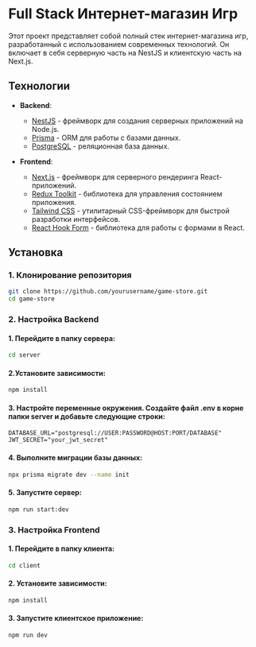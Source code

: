 # Full Stack Интернет-магазин Игр

Этот проект представляет собой полный стек интернет-магазина игр, разработанный с использованием современных технологий. Он включает в себя серверную часть на NestJS и клиентскую часть на Next.js.

## Технологии

- **Backend**:

  - [NestJS](https://nestjs.com/) - фреймворк для создания серверных приложений на Node.js.
  - [Prisma](https://www.prisma.io/) - ORM для работы с базами данных.
  - [PostgreSQL](https://www.postgresql.org/) - реляционная база данных.

- **Frontend**:
  - [Next.js](https://nextjs.org/) - фреймворк для серверного рендеринга React-приложений.
  - [Redux Toolkit](https://redux-toolkit.js.org/) - библиотека для управления состоянием приложения.
  - [Tailwind CSS](https://tailwindcss.com/) - утилитарный CSS-фреймворк для быстрой разработки интерфейсов.
  - [React Hook Form](https://react-hook-form.com/) - библиотека для работы с формами в React.

## Установка

### 1. Клонирование репозитория

```bash
git clone https://github.com/yourusername/game-store.git
cd game-store
```

### 2. Настройка Backend

#### 1. Перейдите в папку сервера:

```bash
cd server
```

#### 2.Установите зависимости:

```bash
npm install
```

#### 3. Настройте переменные окружения. Создайте файл .env в корне папки server и добавьте следующие строки:

```text
DATABASE_URL="postgresql://USER:PASSWORD@HOST:PORT/DATABASE"
JWT_SECRET="your_jwt_secret"
```

#### 4. Выполните миграции базы данных:

```bash
npx prisma migrate dev --name init
```

#### 5. Запустите сервер:

```bash
npm run start:dev
```

### 3. Настройка Frontend

#### 1. Перейдите в папку клиента:

```bash
cd client
```

#### 2. Установите зависимости:

```bash
npm install
```

#### 3. Запустите клиентское приложение:

```bash
npm run dev
```
